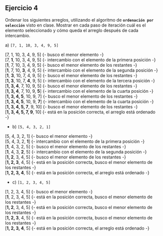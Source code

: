 ## Ejercicio 4
Ordenar los siguientes arreglos, utilizando el algoritmo de **`ordenación por selección`** visto en clase. Mostrar en cada paso de iteración cuál es el elemento seleccionado y cómo queda el arreglo después de cada intercambio.

a) `[7, 1, 10, 3, 4, 9, 5]`

[7, 1, 10, 3, 4, 9, 5] {- busco el menor elemento -} <br>
[7, **1**, 10, 3, 4, 9, 5] {- intercambio con el elemento de la primera posición -} <br>
[**1**, 7, 10, 3, 4, 9, 5] {- busco el menor elemento de los restantes -} <br>
[**1**, 7, 10, **3**, 4, 9, 5] {- intercambio con el elemento de la segunda posición -} <br>
[**1**, **3**, 10, 7, 4, 9, 5] {- busco el menor elemento de los restantes -} <br>
[**1, 3**, 10, 7, **4**, 9, 5] {- intercambio con el elemento de la tercera posición -} <br>
[**1, 3, 4**, 7, 10, 9, 5] {- busco el menor elemento de los restantes -} <br>
[**1, 3, 4**, 7, 10, 9, **5**] {- intercambio con el elemento de la cuarta posición -} <br>
[**1, 3, 4, 5**, 10, 9, 7] {- busco el menor elemento de los restantes -} <br>
[**1, 3, 4, 5**, 10, 9, **7**] {- intercambio con el elemento de la cuarta posición -} <br>
[**1, 3, 4, 5, 7**, 9, 10] {- busco el menor elemento de los restantes -} <br>
[**1, 3, 4, 5, 7, 9**, 10] {- está en la posición correcta, el arreglo está ordenado -}

- b) `[5, 4, 3, 2, 1]`

[5, 4, 3, 2, 1] {- busco el menor elemento -}<br>
[5, 4, 3, 2, **1**] {- intercambio con el elemento de la primera posición -}<br>
[**1**, 4, 3, 2, 5] {- busco el menor elemento de los restantes -}<br>
[**1**, 4, 3, **2**, 5] {- intercambio con el elemento de la segunda posición -}<br>
[**1, 2**, 3, 4, 5] {- busco el menor elemento de los restantes -}<br>
[**1, 2, 3**, 4, 5] {- está en la posición correcta, busco el menor elemento de los restantes -}<br>
[**1, 2, 3, 4**, 5] {- está en la posición correcta, el arreglo está ordenado -}


- c) `[1, 2, 3, 4, 5]`

[1, 2, 3, 4, 5] {- busco el menor elemento -}<br>
[**1**, 2, 3, 4, 5] {- está en la posición correcta, busco el menor elemento de los restantes -}<br>
[**1, 2**, 3, 4, 5] {- está en la posición correcta, busco el menor elemento de los restantes -}<br>
[**1, 2, 3**, 4, 5] {- está en la posición correcta, busco el menor elemento de los restantes -}<br>
[**1, 2, 3, 4**, 5] {- está en la posición correcta, el arreglo está ordenado -}